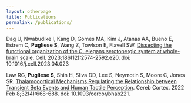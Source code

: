 ```yaml
---
layout: otherpage
title: Publications
permalink: /publications/
---
```

Dag U, Nwabudike I, Kang D, Gomes MA, Kim J, Atanas AA, Bueno E, Estrem C, **Pugliese S**, Wang Z, Towlson E, Flavell SW. [Dissecting the functional organization of the C. elegans serotonergic system at whole-brain scale](https://www.sciencedirect.com/science/article/pii/S0092867423004191?via%3Dihub). Cell. 2023;186(12):2574-2592.e20. doi: 10.1016/j.cell.2023.04.023

Law RG, **Pugliese S**, Shin H, Sliva DD, Lee S, Neymotin S, Moore C, Jones SR. [Thalamocortical Mechanisms Regulating the Relationship between Transient Beta Events and Human Tactile Perception](https://academic.oup.com/cercor/article/32/4/668/6350523?login=true). Cereb Cortex. 2022 Feb 8;32(4):668-688. doi: 10.1093/cercor/bhab221.